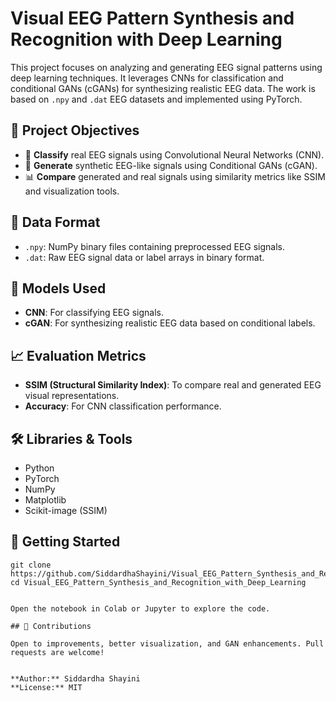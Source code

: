 # Visual EEG Pattern Synthesis and Recognition with Deep Learning

This project focuses on analyzing and generating EEG signal patterns using deep learning techniques. It leverages CNNs for classification and conditional GANs (cGANs) for synthesizing realistic EEG data. The work is based on `.npy` and `.dat` EEG datasets and implemented using PyTorch.

## 📌 Project Objectives

- 🧠 **Classify** real EEG signals using Convolutional Neural Networks (CNN).
- 🔁 **Generate** synthetic EEG-like signals using Conditional GANs (cGAN).
- 📊 **Compare** generated and real signals using similarity metrics like SSIM and visualization tools.

## 📂 Data Format

- `.npy`: NumPy binary files containing preprocessed EEG signals.
- `.dat`: Raw EEG signal data or label arrays in binary format.

## 🧠 Models Used

- **CNN**: For classifying EEG signals.
- **cGAN**: For synthesizing realistic EEG data based on conditional labels.

## 📈 Evaluation Metrics

- **SSIM (Structural Similarity Index)**: To compare real and generated EEG visual representations.
- **Accuracy**: For CNN classification performance.

## 🛠️ Libraries & Tools

- Python
- PyTorch
- NumPy
- Matplotlib
- Scikit-image (SSIM)

## 🚀 Getting Started

```
git clone https://github.com/SiddardhaShayini/Visual_EEG_Pattern_Synthesis_and_Recognition_with_Deep_Learning.git
cd Visual_EEG_Pattern_Synthesis_and_Recognition_with_Deep_Learning


Open the notebook in Colab or Jupyter to explore the code.

## 🙌 Contributions

Open to improvements, better visualization, and GAN enhancements. Pull requests are welcome!


**Author:** Siddardha Shayini  
**License:** MIT


